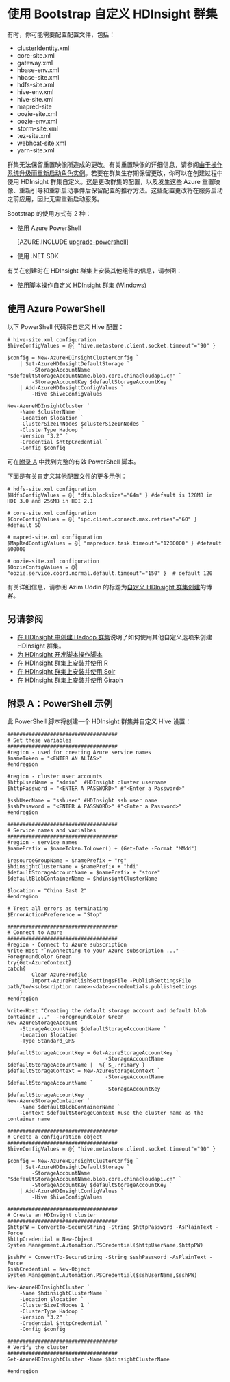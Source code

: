 <properties
	pageTitle="使用 Bootstrap 自定义 HDInsight 群集 | Azure"
	description="了解如何使用 Bootstrap 自定义 HDInsight 群集。"
	services="hdinsight"
	documentationCenter=""
	authors="mumian"
	manager="paulettm"
	editor="cgronlun"
	tags="azure-portal"/>

<tags
	ms.service="hdinsight"
	ms.date="06/09/2016"
	wacn.date="07/28/2016"/>

# 使用 Bootstrap 自定义 HDInsight 群集

有时，你可能需要配置配置文件，包括：

- clusterIdentity.xml
- core-site.xml
- gateway.xml
- hbase-env.xml
- hbase-site.xml
- hdfs-site.xml
- hive-env.xml
- hive-site.xml
- mapred-site
- oozie-site.xml
- oozie-env.xml
- storm-site.xml
- tez-site.xml
- webhcat-site.xml
- yarn-site.xml

群集无法保留重置映像所造成的更改。有关重置映像的详细信息，请参阅[由于操作系统升级而重新启动角色实例](http://blogs.msdn.com/b/kwill/archive/2012/09/19/role-instance-restarts-due-to-os-upgrades.aspx)。若要在群集生存期保留更改，你可以在创建过程中使用 HDInsight 群集自定义。这是更改群集的配置，以及发生这些 Azure 重置映像、重新引导和重新启动事件后保留配置的推荐方法。这些配置更改将在服务启动之前应用，因此无需重新启动服务。

Bootstrap 的使用方式有 2 种：

- 使用 Azure PowerShell

	[AZURE.INCLUDE [upgrade-powershell](../../includes/hdinsight-use-latest-powershell.md)]

- 使用 .NET SDK

有关在创建时在 HDInsight 群集上安装其他组件的信息，请参阅：

- [使用脚本操作自定义 HDInsight 群集 (Windows)](/documentation/articles/hdinsight-hadoop-customize-cluster-v1/)

## <a name="use-azure-powershell"></a> 使用 Azure PowerShell

以下 PowerShell 代码将自定义 Hive 配置：

	# hive-site.xml configuration
	$hiveConfigValues = @{ "hive.metastore.client.socket.timeout"="90" }
	
	$config = New-AzureHDInsightClusterConfig `
		| Set-AzureHDInsightDefaultStorage `
			-StorageAccountName "$defaultStorageAccountName.blob.core.chinacloudapi.cn" `
			-StorageAccountKey $defaultStorageAccountKey `
		| Add-AzureHDInsightConfigValues `
			-Hive $hiveConfigValues 
	
	New-AzureHDInsightCluster `
		-Name $clusterName `
		-Location $location `
		-ClusterSizeInNodes $clusterSizeInNodes `
		-ClusterType Hadoop `
		-Version "3.2" `
		-Credential $httpCredential `
		-Config $config 

可在[附录 A](#appx-a:-powershell-sample) 中找到完整的有效 PowerShell 脚本。

下面是有关自定义其他配置文件的更多示例：

	# hdfs-site.xml configuration
	$HdfsConfigValues = @{ "dfs.blocksize"="64m" } #default is 128MB in HDI 3.0 and 256MB in HDI 2.1

	# core-site.xml configuration
	$CoreConfigValues = @{ "ipc.client.connect.max.retries"="60" } #default 50

	# mapred-site.xml configuration
	$MapRedConfigValues = @{ "mapreduce.task.timeout"="1200000" } #default 600000

	# oozie-site.xml configuration
	$OozieConfigValues = @{ "oozie.service.coord.normal.default.timeout"="150" }  # default 120

有关详细信息，请参阅 Azim Uddin 的标题为[自定义 HDInsight 群集创建](http://blogs.msdn.com/b/bigdatasupport/archive/2014/04/15/customizing-hdinsight-cluster-provisioning-via-powershell-and-net-sdk.aspx)的博客。

## 另请参阅

- [在 HDInsight 中创建 Hadoop 群集][hdinsight-provision-cluster]说明了如何使用其他自定义选项来创建 HDInsight 群集。
- [为 HDInsight 开发脚本操作脚本][hdinsight-write-script]
- [在 HDInsight 群集上安装并使用 R][hdinsight-install-r]
- [在 HDInsight 群集上安装并使用 Solr](/documentation/articles/hdinsight-hadoop-solr-install-v1/)
- [在 HDInsight 群集上安装并使用 Giraph](/documentation/articles/hdinsight-hadoop-giraph-install-v1/)

[hdinsight-install-r]: /documentation/articles/hdinsight-hadoop-r-scripts/
[hdinsight-write-script]: /documentation/articles/hdinsight-hadoop-script-actions/
[hdinsight-provision-cluster]: /documentation/articles/hdinsight-provision-clusters-v1/
[powershell-install-configure]: /documentation/articles/install-configure-powershell/


[img-hdi-cluster-states]: ./media/hdinsight-hadoop-customize-cluster-v1/HDI-Cluster-state.png "群集创建过程中的阶段"

## <a name="appx-a:-powershell-sample"></a> 附录 A：PowerShell 示例

此 PowerShell 脚本将创建一个 HDInsight 群集并自定义 Hive 设置：

    ####################################
    # Set these variables
    ####################################
    #region - used for creating Azure service names
    $nameToken = "<ENTER AN ALIAS>" 
    #endregion

    #region - cluster user accounts
    $httpUserName = "admin"  #HDInsight cluster username
    $httpPassword = "<ENTER A PASSWORD>" #"<Enter a Password>"

    $sshUserName = "sshuser" #HDInsight ssh user name
    $sshPassword = "<ENTER A PASSWORD>" #"<Enter a Password>"
    #endregion

    ####################################
    # Service names and varialbes
    ####################################
    #region - service names
    $namePrefix = $nameToken.ToLower() + (Get-Date -Format "MMdd")

    $resourceGroupName = $namePrefix + "rg"
    $hdinsightClusterName = $namePrefix + "hdi"
    $defaultStorageAccountName = $namePrefix + "store"
    $defaultBlobContainerName = $hdinsightClusterName

    $location = "China East 2"
    #endregion

    # Treat all errors as terminating
    $ErrorActionPreference = "Stop"

    ####################################
    # Connect to Azure
    ####################################
    #region - Connect to Azure subscription
    Write-Host "`nConnecting to your Azure subscription ..." -ForegroundColor Green
    try{Get-AzureContext}
    catch{
			Clear-AzureProfile
			Import-AzurePublishSettingsFile -PublishSettingsFile path/to/<subscription name>-<date>-credentials.publishsettings
		}
    #endregion

    Write-Host "Creating the default storage account and default blob container ..."  -ForegroundColor Green
    New-AzureStorageAccount `
        -StorageAccountName $defaultStorageAccountName `
        -Location $location `
        -Type Standard_GRS

    $defaultStorageAccountKey = Get-AzureStorageAccountKey `
                                    -StorageAccountName $defaultStorageAccountName |  %{ $_.Primary }
    $defaultStorageContext = New-AzureStorageContext `
                                    -StorageAccountName $defaultStorageAccountName `
                                    -StorageAccountKey $defaultStorageAccountKey
    New-AzureStorageContainer `
        -Name $defaultBlobContainerName `
        -Context $defaultStorageContext #use the cluster name as the container name

    ####################################
    # Create a configuration object
    ####################################
    $hiveConfigValues = @{ "hive.metastore.client.socket.timeout"="90" }
        
    $config = New-AzureHDInsightClusterConfig `
        | Set-AzureHDInsightDefaultStorage `
            -StorageAccountName "$defaultStorageAccountName.blob.core.chinacloudapi.cn" `
            -StorageAccountKey $defaultStorageAccountKey `
        | Add-AzureHDInsightConfigValues `
            -Hive $hiveConfigValues 

    ####################################
    # Create an HDInsight cluster
    ####################################
    $httpPW = ConvertTo-SecureString -String $httpPassword -AsPlainText -Force
    $httpCredential = New-Object System.Management.Automation.PSCredential($httpUserName,$httpPW)

    $sshPW = ConvertTo-SecureString -String $sshPassword -AsPlainText -Force
    $sshCredential = New-Object System.Management.Automation.PSCredential($sshUserName,$sshPW)

    New-AzureHDInsightCluster `
        -Name $hdinsightClusterName `
        -Location $location `
        -ClusterSizeInNodes 1 `
        -ClusterType Hadoop `
        -Version "3.2" `
        -Credential $httpCredential `
        -Config $config

    ####################################
    # Verify the cluster
    ####################################
    Get-AzureHDInsightCluster -Name $hdinsightClusterName

    #endregion

<!---HONumber=Mooncake_0215_2016-->